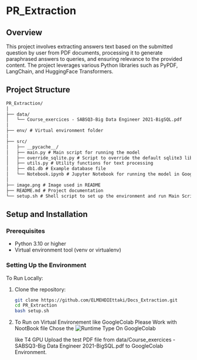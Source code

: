 # PR_Extraction

## Overview
This project involves extracting answers text based on the submitted question by user from PDF documents, processing it to generate paraphrased answers to queries, and ensuring relevance to the provided content. The project leverages various Python libraries such as PyPDF, LangChain, and HuggingFace Transformers.

## Project Structure
```markdown
PR_Extraction/
│
├── data/
│   └── Course_exercices - SABSQ3-Big Data Engineer 2021-BigSQL.pdf
│
├── env/ # Virtual environment folder
│
├── src/
│   ├── __pycache__/
│   ├── main.py # Main script for running the model
│   ├── override_sqlite.py # Script to override the default sqlite3 library
│   ├── utils.py # Utility functions for text processing
│   ├── db1.db # Example database file
│   └── Notebook.ipynb # Jupyter Notebook for running the model in Google Colab
│
├── image.png # Image used in README
├── README.md # Project documentation
└── setup.sh # Shell script to set up the environment and run Main Script
```
## Setup and Installation

### Prerequisites
- Python 3.10 or higher
- Virtual environment tool (venv or virtualenv)

### Setting Up the Environment
To Run Locally:
1. Clone the repository:
   ```bash
   git clone https://github.com/ELMEHDIEttaki/Docs_Extraction.git
   cd PR_Extraction
   bash setup.sh


2. To Run on Virtual Environement like GoogleColab Please Work with NootBook file
    Chose the ![Runtime Type On GoogleColab](image.png)

    like T4 GPU Upload the test PDF file from data/Course_exercices - SABSQ3-Big Data Engineer 2021-BigSQL.pdf to GoogleColab Environment.
    
